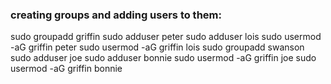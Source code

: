 ### creating groups and adding users to them:

sudo groupadd griffin
sudo adduser peter
sudo adduser lois
sudo usermod -aG griffin peter
sudo usermod -aG griffin lois
sudo groupadd swanson
sudo adduser joe
sudo adduser bonnie
sudo usermod -aG griffin joe
sudo usermod -aG griffin bonnie
